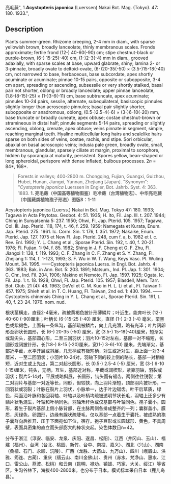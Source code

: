 亮毛蕨",
1.**Acystopteris japonica** (Luerssen) Nakai Bot. Mag. (Tokyo). 47: 180. 1933.",

## Description
Plants summer-green. Rhizome creeping, 2-4 mm in diam., with sparse yellowish brown, broadly lanceolate, thinly membranous scales. Fronds approximate; fertile frond (12-) 40-60(-90) cm; stipe chestnut-black or purple-brown, (6-) 15-25(-40) cm, (1-)2-3(-4) mm in diam., grooved adaxially, with sparse scales at base, upward glabrate, shiny; lamina 2- or 3-pinnate, broadly ovate to deltoid-ovate, (6-)20-35(-50) × (3.5-)15-18(-40) cm, not narrowed to base, herbaceous, base subcordate, apex shortly acuminate or acuminate; pinnae 10-15 pairs, opposite or subopposite, 3-4 cm apart, spreading or ascending, subsessile or very shortly stalked, basal pair not shorter, oblong or broadly lanceolate; upper pinnae lanceolate, (1.8-)8-15(-25) × (1-)3-6(-11) cm, base subtruncate, apex acuminate; pinnules 10-24 pairs, sessile, alternate, subequilateral, basiscopic pinnules slightly longer than acroscopic pinnules; basal pair slightly shorter, subopposite or anadromous, oblong, (0.5-)2.5-4(-6) × (3-)6-10(-20) mm, base truncate or broadly cuneate, apex obtuse; costae chestnut-brown or stramineous in distal half; pinnule segments 5-14 pairs, spreading or slightly ascending, oblong, crenate, apex obtuse; veins pinnate in segment, simple, reaching marginal teeth. Hyaline multicellular long hairs and scalelike hairs sparse on both sides of veins, costae, rachis, and stipe. Sori orbicular, abaxial on basal acroscopic veins; indusia pale green, broadly ovate, small, membranous, glandular, sparsely ciliate at margin, proximal to sorophore, hidden by sporangia at maturity, persistent. Spores yellow, bean-shaped or long spheroidal, perispore with dense inflated, bulbous processes. 2*n* = 84*, 168*.

> Forests in valleys; 400-2800 m. Chongqing, Fujian, Guangxi, Guizhou, Hubei, Hunan, Jiangxi, Yunnan, Zhejiang [Japan].
  "Synonym": "*Cystopteris japonica* Luerssen in Engler, Bot. Jahrb. Syst. 4: 363. 1883.
**1. 亮毛蕨（中国高等植物图鉴）毛冷蕨（台湾植物志）、中华亮毛蕨（中国蕨类植物孢子形态）图版8：1-11**

Acystopteris japonica (Luerss.) Nakai in Bot. Mag. Tokyo 47: 180. 1933; Tagawa in Acta Phytotax. Geobot. 4: 51. 1935; H. Ito, Fil. Jap. Ill. t. 207. 1944; Ching in Sunyatsenia 5: 237. 1950; Ohwi, Fl, Jap. Pterid. 105. 1957; Tagawa, Col. Ill. Jap. Pterid. 118, 174, t. 46, f. 259. 1959: Namegata et Kurata, Enum. Jap. Pterid. 275. 1961. Ic. Corm. Sin. 1: 176, f. 351. 1972; Nakaike, Enum. Pterid. Jap. 127. 1975 et New Fl. Jap. Pterid. 248, cum f. a, b. 1982 et l. c. Rev. Enl. 1992; Y. L. Chang et al., Sporae Pterid. Sin. 192, t. 40, f. 20-21. 1976; Fl. Fujian. 1: 94, f. 85. 1982; Shing in J. F. Cheng et G. F. Zhu, Fl. Jiangxi 1: 138, f. 119. 1993; C. F. Zhang in C. F. Zhang et S. Y. Zhang, Fl. Zhejiang 1: 114, f. 1-123, 1993; S. F. Wu in W. T. Wang, Keys Vasc. Pl. Wuling Mount. 34. 1995. ——Cystopteris japonica Luerss. in Engl. Bot. Jahrb. 4: 363. 1883; Bak. in Ann. Bot. 5: 203. 1891; Matsum., Ind. Pl. Jap. 1: 301. 1904; C. Chr., Ind. Fil. 204, 1906; Makino et Nemoto, Fl. Jap. 1597. 1925; Ogata, Ic. Fil. Jap. 1: t. 18. 1928; Ohwi, Fl. Jap. Pterid. 105. 1957; Blasdell, Mem. Tarr. Bot. Club. 21 (4): 48. 1963; DeVol et C. M. Kuo in H. L. Li et al., Fl. Taiwan 1: 457. 1975; Shieh et al. in T. C. Huang, Fl. Taiwan, 2nd ed. 1: 430. 1994. ——Cystopteris chinensis Ching in Y. L. Chang et al., Sporae Pterid. Sin. 191, t. 40, f. 23-24. 1976. nom. nud.

根状茎横走，直径2-4毫米，疏被黄褐色披针形薄鳞片；叶近生。能育叶长 (12-) 40-60 (-90)厘米；叶柄长 (6-)15-25 (-40) 厘米，直径 (1-) 2-3 (-4) 毫米，栗黑色或紫褐色，上面有一条纵沟，基部疏被鳞片，向上几光滑，略有光泽；叶片阔卵形至卵状长圆形，长 (6-) 20-35 (-50) 厘米，宽 (3.5-) 15-18(-40)厘米，短渐尖或渐尖头，基部圆心形，二至三回羽状；羽片10-15对左右，基部一对不缩短，长圆形或阔披针形，长(1:8-) 8-15 (-20)厘米，宽(1-) 3-6(-10) 厘米，先端渐尖，基部近平截，水平开展或斜展，几无柄或有极短柄，对生或近对生，距上面一对3-4厘米，一至二回羽状；小羽片10-24对，羽轴下侧的较上侧的略长，基部一对稍缩短，近对生或上先出，第二对起长圆形，长 (0.5-) 2.5-4 (-5) 厘米，宽 (3-) 6-10 (-15)厘米，钝头，无柄，互生，基部近对称，平截或阔楔形，紧靠羽轴，羽裂或羽状；裂片5-14对，平展或略斜展，长圆形，钝头而有锯齿，两侧往往锐裂；第二对羽片与基部一对近等长，同形，但较狭，向上羽片渐短，顶部羽片披针形，一回羽状或羽裂；叶脉在裂片上羽状，小脉单一，达于叶边锯齿。叶干后草质，绿色，两面沿叶脉和各回羽轴、叶轴以及叶柄均疏被透明节状长毛，羽轴上还多少有鳞片状毛混生，叶轴和叶柄同色，羽轴禾秆色或仅基部与叶轴同色。孢子囊小，圆形，着生于裂片基部上侧小脉背部，在主脉两侧各排成整齐的一列；囊群盖小，膜质，灰绿色，卵圆形，边缘有腺状疏睫毛，仅以基部一点着生于囊托，被成熟的孢子囊群向后推开、压于下面宛如下位，宿存。孢子豆形或长圆球形、黄色，不具周壁，表面具密集的直立而头部膨大的棒状突起。染色体数目n=42。

分布于浙江（淳安、临安、龙泉、庆阳、遂昌、松阳）、江西（井冈山、玉山）、福建（福州）、台湾（台北、桃园、新竹、台中、南投、嘉义）、湖北（兴山）、湖南（桑植、石门、永顺、沅陵）、广西（龙胜、大苗山、九万山）、四川（峨眉山、洪雅、筠连、古蔺）、重庆（缙云山、南川金佛山）、贵州（赤水、梵净山、惠水、江口、雷公山、荔波、松桃）和云南（昆明、禄劝、镇雄、巧家、大关、绥江）等省区。生沟谷林下，海拔400-2800米。也分布于日本。模式标本采自日本（鹿儿岛县）。
